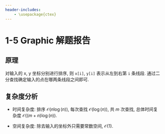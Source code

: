 ```yaml
---
header-includes:
    - \usepackage{ctex}
---
```


# 1-5 Graphic 解题报告

## 原理

对输入的 x, y 坐标分别进行排序, 则 `x[i]`, `y[i]` 表示从左到右第 `i` 条线段. 通过二分查找确定输入的点在哪两条线段之间即可.

## 复杂度分析

- 时间复杂度: 排序 $\mathcal{O}(n\log(n))$, 每次查找 $\mathcal{O}(\log(n))$, 共 $m$ 次查找, 总体时间复杂度 $\mathcal{O}((m+n)\log(n))$.

- 空间复杂度: 除去输入的坐标外只需要常数空间, $\mathcal{O}(1)$.